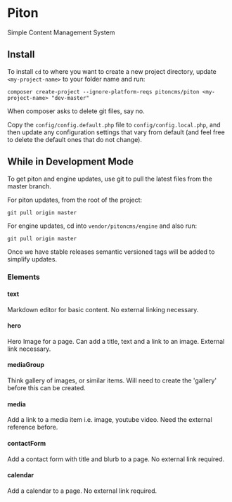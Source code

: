 # Piton
Simple Content Management System

## Install
To install `cd` to where you want to create a new project directory, update `<my-project-name>` to your folder name and run:

```
composer create-project --ignore-platform-reqs pitoncms/piton <my-project-name> "dev-master"
```

When composer asks to delete git files, say no.

Copy the `config/config.default.php` file to `config/config.local.php`, and then update any configuration settings that vary from default (and feel free to delete the default ones that do not change).

## While in Development Mode
To get piton and engine updates, use git to pull the latest files from the master branch.

For piton updates, from the root of the project:

```
git pull origin master
```

For engine updates, cd into `vendor/pitoncms/engine` and also run:

```
git pull origin master
```

Once we have stable releases semantic versioned tags will be added to simplify updates.


### Elements

#### text

Markdown editor for basic content. No external linking necessary.

#### hero

Hero Image for a page. Can add a title, text and a link to an image. External link necessary.

#### mediaGroup

Think gallery of images, or similar items. Will need to create the 'gallery' before this can be created.

#### media

Add a link to a media item i.e. image, youtube video. Need the external reference before.

#### contactForm

Add a contact form with title and blurb to a page. No external link required.

#### calendar

Add a calendar to a page. No external link required.
